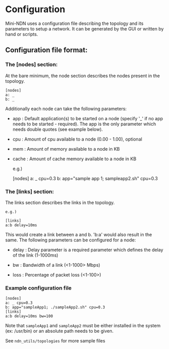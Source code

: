 Configuration
=============

Mini-NDN uses a configuration file describing the topology and its parameters to setup a network.
It can be generated by the GUI or written by hand or scripts.

## Configuration file format:

### The [nodes] section:

At the bare minimum, the node section describes the nodes present in the topology.

    [nodes]
    a: _
    b: _

Additionally each node can take the following parameters:

* app   : Default application(s) to be started on a node (specify '_' if no app needs to be started - required).
The app is the only parameter which needs double quotes (see example below).

* cpu   : Amount of cpu available to a node (0.00 - 1.00), optional

* mem   : Amount of memory available to a node in KB

* cache : Amount of cache memory available to a node in KB


    e.g.)

    [nodes]
    a: _ cpu=0.3
    b: app="sample app 1; sampleapp2.sh" cpu=0.3

### The [links] section:

The links section describes the links in the topology.

    e.g.)

    [links]
    a:b delay=10ms

This would create a link between a and b. 'b:a' would also result in the same.
The following parameters can be configured for a node:

* delay : Delay parameter is a required parameter which defines the delay of the link (1-1000ms)

* bw    : Bandwidth of a link (<1-1000> Mbps)

* loss  : Percentage of packet loss (<1-100>)

### Example configuration file

    [nodes]
    a: _ cpu=0.3
    b: app="sampleApp1; ./sampleApp2.sh" cpu=0.3
    [links]
    a:b delay=10ms bw=100

Note that `sampleApp1` and `sampleApp2` must be either installed in the system (ex: /usr/bin)
or an absolute path needs to be given.

See `ndn_utils/topologies` for more sample files
